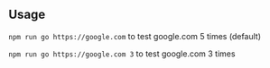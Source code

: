## Usage

`npm run go https://google.com`
to test google.com 5 times (default)

`npm run go https://google.com 3`
to test google.com 3 times

